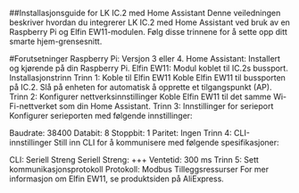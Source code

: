 ##Installasjonsguide for LK IC.2 med Home Assistant
Denne veiledningen beskriver hvordan du integrerer LK IC.2 med Home Assistant ved bruk av en Raspberry Pi og Elfin EW11-modulen. Følg disse trinnene for å sette opp ditt smarte hjem-grensesnitt.

#Forutsetninger
Raspberry Pi: Versjon 3 eller 4.
Home Assistant: Installert og kjørende på din Raspberry Pi.
Elfin EW11: Modul koblet til IC.2s bussport.
Installasjonstrinn
Trinn 1: Koble til Elfin EW11
Koble Elfin EW11 til bussporten på IC.2.
Slå på enheten for automatisk å opprette et tilgangspunkt (AP).
Trinn 2: Konfigurer nettverksinnstillinger
Koble Elfin EW11 til det samme Wi-Fi-nettverket som din Home Assistant.
Trinn 3: Innstillinger for serieport
Konfigurer serieporten med følgende innstillinger:

Baudrate: 38400
Databit: 8
Stoppbit: 1
Paritet: Ingen
Trinn 4: CLI-innstillinger
Still inn CLI for å kommunisere med følgende spesifikasjoner:

CLI: Seriell Streng
Seriell Streng: +++
Ventetid: 300 ms
Trinn 5: Sett kommunikasjonsprotokoll
Protokoll: Modbus
Tilleggsressurser
For mer informasjon om Elfin EW11, se produktsiden på AliExpress.
